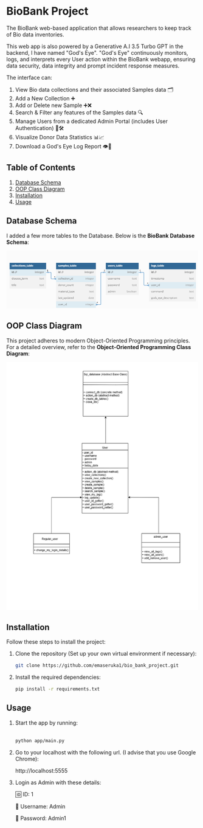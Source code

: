 # BioBank Project

The BioBank web-based application that allows researchers to keep track of Bio data inventories. 

This web app is also powered by a Generative A.I 3.5 Turbo GPT in the backend, I have named "God's Eye". "God's Eye" continuously monitors, logs, and interprets every User action within the BioBank webapp, ensuring data security, data integrity and prompt incident response measures.

The interface can: 

1. View Bio data collections and their associated Samples data 🗂️
2. Add a New Collection ➕
3. Add or Delete new Sample ➕❌
4. Search & Filter any features of the Samples data 🔍
5. Manage Users from a dedicated Admin Portal (includes User Authentication) 👥🛠️
6. Visualize Donor Data Statistics 📊📈
7. Download a God's Eye Log Report 👁️📑

## Table of Contents
1. [Database Schema](#database-schema)
2. [OOP Class Diagram](#oop-class-diagram)
3. [Installation](#installation)
4. [Usage](#usage)


## Database Schema

I added a few more tables to the Database. Below is the **BioBank Database Schema**:

![BioBank Database Schema](/BioBank_database_schema.png)

## OOP Class Diagram

This project adheres to modern Object-Oriented Programming principles. For a detailed overview, refer to the  **Object-Oriented Programming Class Diagram**:

![OOP Class Diagram](/OOP_Class_Diagram.png)


## Installation

Follow these steps to install the project:

1. Clone the repository (Set up your own virtual environment if necessary):

   ```bash
   git clone https://github.com/emaseruka1/bio_bank_project.git

2. Install the required dependencies:

   ```bash
   pip install -r requirements.txt

## Usage

1.  Start the app by running:

    ```bash

    python app/main.py

2. Go to your localhost with the following url. (I advise that you use Google Chrome):

    http://localhost:5555

3. Login as Admin with these details:

    🆔 ID: 1
   
    👤 Username: Admin
   
    🔑 Password: Admin1
